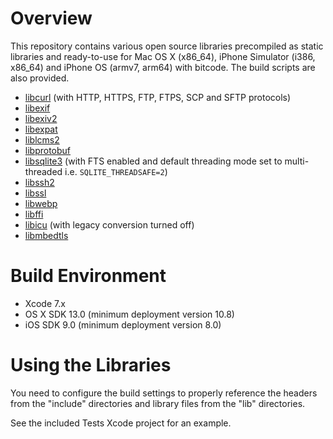 Overview
========

This repository contains various open source libraries precompiled as static libraries and ready-to-use for Mac OS X (x86_64), iPhone Simulator (i386, x86_64) and iPhone OS (armv7, arm64) with bitcode. The build scripts are also provided.

* [libcurl](http://curl.haxx.se/libcurl/) (with HTTP, HTTPS, FTP, FTPS, SCP and SFTP protocols)
* [libexif](http://libexif.sourceforge.net/)
* [libexiv2](http://www.exiv2.org/)
* [libexpat](http://expat.sourceforge.net/)
* [liblcms2](http://www.littlecms.com/)
* [libprotobuf](https://developers.google.com/protocol-buffers/)
* [libsqlite3](http://www.sqlite.org/) (with FTS enabled and default threading mode set to multi-threaded i.e. `SQLITE_THREADSAFE=2`)
* [libssh2](http://www.libssh2.org/)
* [libssl](https://www.openssl.org/)
* [libwebp](https://developers.google.com/speed/webp/)
* [libffi](https://sourceware.org/libffi/)
* [libicu](http://site.icu-project.org/) (with legacy conversion turned off)
* [libmbedtls](https://tls.mbed.org/)

Build Environment
=================

* Xcode 7.x
* OS X SDK 13.0 (minimum deployment version 10.8)
* iOS SDK 9.0 (minimum deployment version 8.0)

Using the Libraries
===================

You need to configure the build settings to properly reference the headers from the "include" directories and library files from the "lib" directories.

See the included Tests Xcode project for an example.
